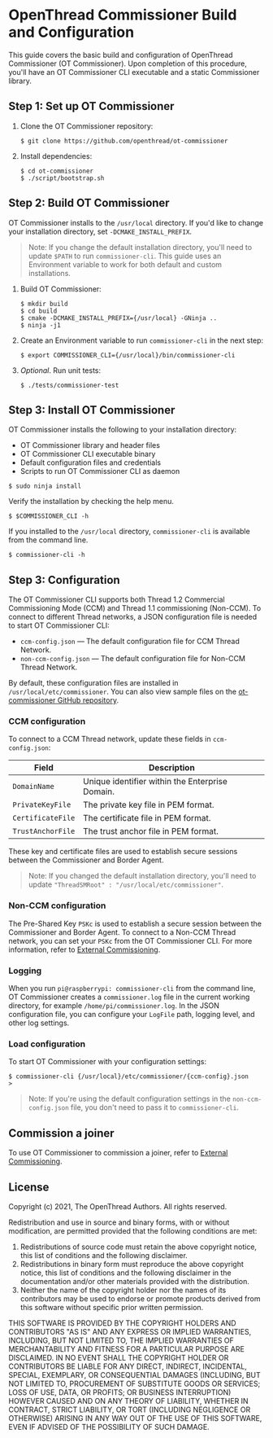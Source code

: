 # OpenThread Commissioner Build and Configuration

This guide covers the basic build and configuration of OpenThread Commissioner
(OT Commissioner). Upon completion of this procedure, you'll have an OT
Commissioner CLI executable and a static Commissioner library.

## Step 1: Set up OT Commissioner

1.  Clone the OT Commissioner repository:
    ```
    $ git clone https://github.com/openthread/ot-commissioner
    ```

1.  Install dependencies:
    ```
    $ cd ot-commissioner
    $ ./script/bootstrap.sh
    ```

## Step 2: Build OT Commissioner

OT Commissioner installs to the `/usr/local` directory. If you'd like to change
your installation directory, set `-DCMAKE_INSTALL_PREFIX`.

> Note: If you change the default installation directory, you'll need to update
`$PATH` to run `commissioner-cli`. This guide uses an Environment variable to
work for both default and custom installations.

1.  Build OT Commissioner:
    ```
    $ mkdir build
    $ cd build
    $ cmake -DCMAKE_INSTALL_PREFIX={/usr/local} -GNinja ..
    $ ninja -j1
    ```

1.  Create an Environment variable to run `commissioner-cli` in the next step:
    ```
    $ export COMMISSIONER_CLI={/usr/local}/bin/commissioner-cli
    ```

1.  _Optional_. Run unit tests:
    ```
    $ ./tests/commissioner-test
    ```

## Step 3: Install OT Commissioner

OT Commissioner installs the following to your installation directory:

*   OT Commissioner library and header files
*   OT Commissioner CLI executable binary
*   Default configuration files and credentials
*   Scripts to run OT Commissioner CLI as daemon

```
$ sudo ninja install
```

Verify the installation by checking the help menu.

```
$ $COMMISSIONER_CLI -h
```

If you installed to the `/usr/local` directory, `commissioner-cli` is available
from the command line.

```
$ commissioner-cli -h
```

## Step 3: Configuration

The OT Commissioner CLI supports both Thread 1.2 Commercial Commissioning Mode
(CCM) and Thread 1.1 commissioning (Non-CCM). To connect to different Thread
networks, a JSON configuration file is needed to start OT Commissioner CLI:

*   `ccm-config.json` — The default configuration file for CCM Thread Network.
*   `non-ccm-config.json` — The default configuration file for Non-CCM Thread
    Network.

By default, these configuration files are installed in `/usr/local/etc/commissioner`. You can
also view sample files on the [ot-commissioner GitHub repository](https://github.com/openthread/ot-commissioner/tree/main/src/app/etc/commissioner).

### CCM configuration

To connect to a CCM Thread network, update these fields in `ccm-config.json`:

Field | Description
----|----
`DomainName` | Unique identifier within the Enterprise Domain.
`PrivateKeyFile` | The private key file in PEM format.
`CertificateFile` | The certificate file in PEM format.
`TrustAnchorFile` | The trust anchor file in PEM format.

These key and certificate files are used to establish secure sessions between
the Commissioner and Border Agent.

> Note: If you changed the default installation directory, you'll need to
update `"ThreadSMRoot" : "/usr/local/etc/commissioner"`.

### Non-CCM configuration

The Pre-Shared Key `PSKc` is used to establish a secure session between the
Commissioner and Border Agent. To connect to a Non-CCM Thread network, you
can set your `PSKc` from the OT Commissioner CLI. For more information,
refer to [External Commissioning](../border-router/external-commissioning/index.md).

### Logging

When you run `pi@raspberrypi: commissioner-cli` from the command line,
OT Commissioner creates a `commissioner.log` file in the current working
directory, for example `/home/pi/commissioner.log`. In the JSON configuration
file, you can configure your `LogFile` path, logging level, and other log
settings.

### Load configuration

To start OT Commissioner with your configuration settings:

```
$ commissioner-cli {/usr/local}/etc/commissioner/{ccm-config}.json
> 
```

> Note: If you're using the default configuration settings in the
`non-ccm-config.json` file, you don't need to pass it to
`commissioner-cli`.

## Commission a joiner

To use OT Commissioner to commission a joiner, refer to [External
Commissioning](../border-router/external-commissioning/index.md).

## License

Copyright (c) 2021, The OpenThread Authors.
All rights reserved.

Redistribution and use in source and binary forms, with or without
modification, are permitted provided that the following conditions are met:
1. Redistributions of source code must retain the above copyright
   notice, this list of conditions and the following disclaimer.
2. Redistributions in binary form must reproduce the above copyright
   notice, this list of conditions and the following disclaimer in the
   documentation and/or other materials provided with the distribution.
3. Neither the name of the copyright holder nor the
   names of its contributors may be used to endorse or promote products
   derived from this software without specific prior written permission.

THIS SOFTWARE IS PROVIDED BY THE COPYRIGHT HOLDERS AND CONTRIBUTORS "AS IS"
AND ANY EXPRESS OR IMPLIED WARRANTIES, INCLUDING, BUT NOT LIMITED TO, THE
IMPLIED WARRANTIES OF MERCHANTABILITY AND FITNESS FOR A PARTICULAR PURPOSE
ARE DISCLAIMED. IN NO EVENT SHALL THE COPYRIGHT HOLDER OR CONTRIBUTORS BE
LIABLE FOR ANY DIRECT, INDIRECT, INCIDENTAL, SPECIAL, EXEMPLARY, OR
CONSEQUENTIAL DAMAGES (INCLUDING, BUT NOT LIMITED TO, PROCUREMENT OF
SUBSTITUTE GOODS OR SERVICES; LOSS OF USE, DATA, OR PROFITS; OR BUSINESS
INTERRUPTION) HOWEVER CAUSED AND ON ANY THEORY OF LIABILITY, WHETHER IN
CONTRACT, STRICT LIABILITY, OR TORT (INCLUDING NEGLIGENCE OR OTHERWISE)
ARISING IN ANY WAY OUT OF THE USE OF THIS SOFTWARE, EVEN IF ADVISED OF THE
POSSIBILITY OF SUCH DAMAGE.

